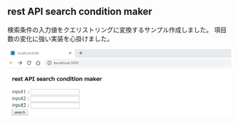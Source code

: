 ## rest API search condition maker

検索条件の入力値をクエリストリングに変換するサンプル作成しました。
項目数の変化に強い実装を心掛けました。

![DEMO](./gif/demo.gif)
